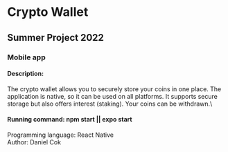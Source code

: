 # Crypto Wallet 
## Summer Project 2022
### Mobile app
#### Description:

The crypto wallet allows you to securely store your coins in one place. The application is native, so it can be used on all platforms. It supports secure storage but also offers interest (staking). Your coins can be withdrawn.\
#### Running command: npm start || expo start  

Programming language: React Native\
Author: Daniel Cok
